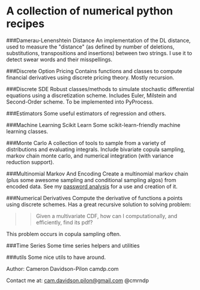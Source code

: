 A collection of numerical python recipes
========================================

###Damerau-Lenenshtein Distance
An implementation of the DL distance, used to measure the "distance" (as defined by number of deletions, substitutions, transpositions and insertions) between two strings. I use it to detect swear words and their misspellings.


###Discrete Option Pricing
Contains functions and classes to compute financial derivatives using discrete pricing theory. Mostly recursion.

###Discrete SDE
Robust classes/methods to simulate stochastic differential equations using a discretization scheme. Includes Euler, Milstein and Second-Order scheme. To be implemented into PyProcess.

###Estimators
Some useful estimators of regression and others.

###Machine Learning Scikit Learn
Some scikit-learn-friendly machine learning classes. 

###Monte Carlo
A collection of tools to sample from a variety of distributions and evaluating integrals. Include bivariate copula sampling, markov chain monte carlo, and numerical integration (with variance reduction support). 

###Multinomial Markov And Encoding
Create a multinomial markov chain (plus some awesome sampling and conditional sampling algos) from encoded data. See my [password analysis](http://www.camdp.com/blogs/modeling-password-creation) for a use and creation of it.

###Numerical Derivatives
Compute the derivative of functions a points using discrete schemes. Has a great recursive solution to solving problem:
>> Given a multivariate CDF, how can I computationally, and efficiently, find its pdf?

This problem occurs in copula sampling often. 


###Time Series
Some time series helpers and utilities

###utils
Some nice utils to have around.




Author:
Cameron Davidson-Pilon
camdp.com

Contact me at:
cam.davidson.pilon@gmail.com
@cmrndp
